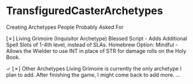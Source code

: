 # TransfiguredCasterArchetypes
Creating Archetypes People Probably Asked For

[✗] Living Grimoire (Inquisitor Archetype)
Blessed Script - Adds Additional Spell Slots of 1-4th level, instead of SLAs.
Homebrew Option: Mindful - Allows the Wielder to use INT in place of STR for damage rolls on the Holy Book.

✓
[✗] Other Archetypes
Living Grimoire is currently the only archetype I plan to add. After finishing the game, I might come back to add more.
...
